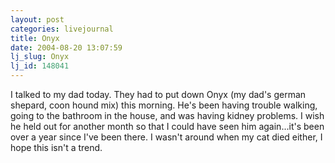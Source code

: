 ```yaml
---
layout: post
categories: livejournal
title: Onyx
date: 2004-08-20 13:07:59
lj_slug: Onyx
lj_id: 148041
---
```

I talked to my dad today. They had to put down Onyx (my dad's german shepard, coon hound mix) this morning. He's been having trouble walking, going to the bathroom in the house, and was having kidney problems. I wish he held out for another month so that I could have seen him again...it's been over a year since I've been there. I wasn't around when my cat died either, I hope this isn't a trend.
